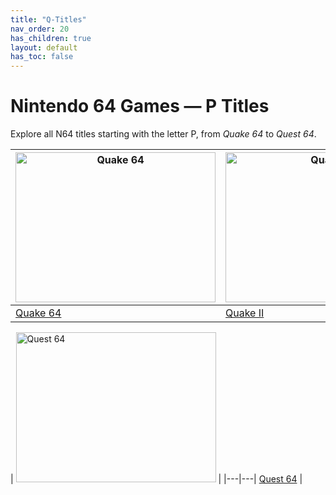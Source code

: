 ```yaml
---
title: "Q-Titles"
nav_order: 20
has_children: true
layout: default
has_toc: false
---
```


# Nintendo 64 Games — P Titles

Explore all N64 titles starting with the letter P, from *Quake 64* to *Quest 64*.

| <a href="q/quake-64"><img src="https://images.launchbox-app.com//5c9fbc81-ffbe-4e52-b120-91ae633a6d6e.jpg" width="320" height="240" alt="Quake 64"/></a> | <a href="q/quake-ii"><img src="https://images.launchbox-app.com//f63d809d-7668-43d8-8772-20de0b044071.jpg" width="320" height="240" alt="Quake II"/></a> |
|---|---|
[Quake 64](q/quake-64) | [Quake II](q/quake-ii) |

| <a href="q/quest-64"><img src="https://images.launchbox-app.com/cc0d0c31-cae9-4a18-8db3-89604b477445.jpg" width="320" height="240" alt="Quest 64"/></a> |
|---|---|
[Quest 64](q/quest-64) | 

